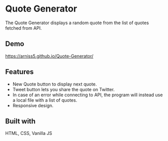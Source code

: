 # Quote Generator
The Quote Generator displays a random quote from the list of quotes fetched from API.

## Demo
https://arniss5.github.io/Quote-Generator/

## Features
- New Quote button to display next quote.
- Tweet button lets you share the quote on Twitter.
- In case of an error while connecting to API, the program will instead use a local file with a list of quotes.
- Responsive design.
 

## Built with
HTML, CSS, Vanilla JS


